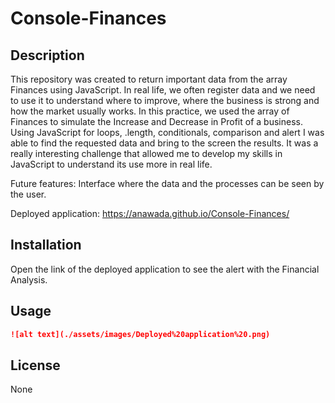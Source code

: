 # Console-Finances

## Description 

This repository was created to return important data from the array Finances using JavaScript. In real life, we often register data and we need to use it to understand where to improve, where the business is strong and how the market usually works. In this practice, we used the array of Finances to simulate the Increase and Decrease in Profit of a business. Using JavaScript for loops, .length, conditionals, comparison and alert I was able to find the requested data and bring to the screen the results. It was a really interesting challenge that allowed me to develop my skills in JavaScript to understand its use more in real life. 

Future features: Interface where the data and the processes can be seen by the user. 

Deployed application: https://anawada.github.io/Console-Finances/


## Installation

Open the link of the deployed application to see the alert with the Financial Analysis.


## Usage 

```md
![alt text](./assets/images/Deployed%20application%20.png)
```

## License

None




